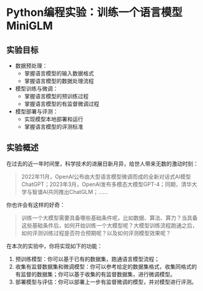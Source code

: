 # Python编程实验：训练一个语言模型MiniGLM

## 实验目标

* 数据预处理：
  * 掌握语言模型的输入数据格式
  * 掌握语言模型的数据处理流程
* 模型训练与微调：
  * 掌握语言模型的预训练过程
  * 掌握语言模型的有监督微调过程
* 模型部署与评测：
  * 实现模型本地部署和运行
  * 掌握语言模型的评测标准

## 实验概述

在过去的近一年时间里，科学技术的进展日新月异，给世人带来无数的激动时刻：

> 2022年11月，OpenAI公布由大型语言模型微调而成的全新对话式AI模型ChatGPT；2023年3月，OpenAI发布多模态大模型GPT-4；同期，清华大学与智谱AI共同推出ChatGLM；……

你也许会有这样的好奇：

> 训练一个大模型需要具备哪些基础条件呢，比如数据、算法、算力？当具备这些基础条件后，如何开始训练一个大模型呢？大模型训练流程跑通之后，如何评测训练过程是否符合预期呢？以及如何评测模型效果呢？

在本次的实验中，你将实现如下的功能：

1. 预训练模型：你可以基于已有的数据集，跑通语言模型流程；
2. 收集有监督数据集和微调模型：你可以参考给定的数据集格式，收集同格式的有监督的数据集；你可以基于收集的有监督数据集，进行微调模型。
3. 部署模型与评估：你可以部署上一步有监督微调的模型，并对模型进行评测。
